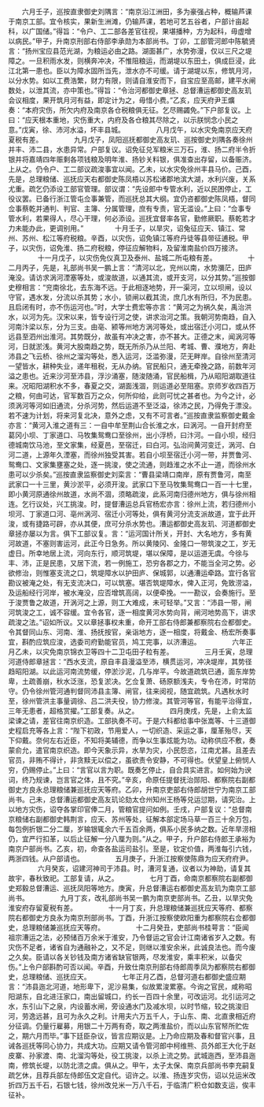 <!-- { "loadSidebar": true } -->
　　六月壬子，巡按直隶御史刘隅言：“南京沿江洲田，多为豪强占种，概输芦课于南京工部。宜令核实，果新生洲滩，仍输芦课，若地可艺五谷者，户部计亩起科，以广国储。”得旨：“令户、工二部各差官往视，果堪播种，方为起科，毋虚增以病民。”甲子，升南京刑部右侍部李承勋为本部尚书。丁卯，工部管河郎中陈毓贤言：“扬州宝应县范光湖，为粮运必由之路。湖面甚广，水势弥漫，仅以三尺之堤障之。一旦积雨水发，则横奔冲决，不惟阻粮运，而湖堤以东田土，俱成巨浸，此江北第一患也。臣以为障水固所当先，泄水亦不可缓。请于湖堤以东，修筑月河，以分水势。如以工费浩繁，财力有限，则请自淮安而下，自宝应至高邮，建平水闸数处，以泄其流，亦中策也。”得旨：“令治河都御史章拯、总督漕运都御史高友玑会议相度，果开筑月河有益，即定计为之，毋惜小费。”乙亥，应天府尹王爌奏：“本府灾伤，所欠内府及南京各仓税粮俱无征。乞尽赐蠲免。”下户部复议。上曰：“应天根本重地，灾伤重大，内府及各仓粮其尽除之，以示朕悯念小民之意。”戊寅，徐、沛河水溢，坏丰县城。
　　
　　八月戊午，以水灾免南京应天府夏税有差。
　　
　　九月戊子，凤阳巡抚都御史高友玑、巡按御史刘隅各奏徐州并丰、沛二县，水患异常。户部复议。诏免征兑军粮米三万石，淮、扬二府半令折银并将嘉靖四年赈剩各项钱粮及明年淮、扬钞关料银，俱准查出存留，以备赈济。上从之。仍令户、工二部议疏浚事宜以闻。乙未，以水灾免徐州丰县马价。己酉，先是，总理粮储、巡抚应天右都御史陈凤梧以苏松诸郡地滨大湖，水利兴废，关系尤重。疏乞仍添设工部官管理。部议谓：“先设郎中专管水利，近以民困停止，工役议罢。已备行浙江管屯佥事兼管，而巡抚总其大纲。宜仍咨都御史陈凤梧，督同佥事蔡乾并通判、判官、主簿、分属管理，庶有专责，官无滥设。”上曰：“佥事专管水利，若果得人，尽心干理，何必添设。巡抚宜督率各官，勤修厥职。蔡乾若才力未能办此，更调别用。”
　　
　　十月壬子，以旱灾，诏兔征应天、镇江、常州、苏州、松江等府税粮。辛酉，以灾伤，诏免镇江等府丹徒等县带征逋税。甲子，以灾伤，诏免淮、扬二府税粮，停征应解物料，及留淮南盐价四万接济。
　　
　　十一月戊子，以灾伤免仪真卫及泰州、盐城二所屯粮有差。
　　
　　十二月丙子，先是，礼部尚书吴一鹏上言：“清河以北，兖州以南，水势瀰茫，田庐淹没。请访求涡河湮塞等处，或浚故道，以通其流，或开支河，以分其势。”巡按御史穆相言：“兖南徐北，去东海不远。于此相逐地势，开一渠河，立以坝闸，设以守官，遇水发，分流以杀其势；水小，锁闸以截其流，庶几水有所归，不为民患。且启闭有时，亦不伤运河也。”时，大学士费宏等亦言：“黄河之为祸久矣，禹治洪水，以河为先。汉宋以来，皆专设行河之使，讲求治河之策。我朝河势南趋，自入河南汴梁以东，分为三支。由亳、颍等州地方涡河等处，或出宿迁小河口，或从怀远县至泗州出淮河。其势既分，故虽有冲决之害，亦不甚大。正德之末，闻涡河等河，日就淤浅。黄河大股南趋之势，既无所杀乃从兰阳、考城、曹、濮地方，奔赴沛县之飞云桥、徐州之溜沟等处，悉入运河，泛滥弥漫，茫无畔岸。自徐州至清河一望皆水，耕种失业，递年租税，无从办纳。官民船只，通无牵挽之路，前数年河溢之患也。近来沙河至沛县，浮沙涌塞，随浚随涌，官民船楫，乃从昭阳湖取道往来。况昭阳湖积水不多，春夏之交，湖面浅涸，则运道必至阻塞。京师岁收四百万之粮，何由可达，官军数百万之众，何所仰给，此则可忧之甚者也。为今之计，必须涡河等河如旧通流，分杀河势，然后运道不至泛溢，徐沛之民，乃得免于漂没。若不速为计划，将来河复北决，意外之虑，又有不可言者。”巡按直隶监察御史戴金亦言：“黄河入淮之道有三：一自中牟至荆山合长淮之水，曰涡河。一自开封府至葛冈小坝、丁家道口、马牧集鸳鸯口至徐州，出小浮桥，曰汴河。一自小坝，经归德城南饮马池，至文家集，经夏邑，至宿迁，曰白河。弘治间黄河变迁，涡河、白河二道，上源年久湮塞，而徐州独受其害。若自小坝至宿迁小河一带，并贾鲁河、鸳鸯口、文家集壅塞之处，逐一挑浚，使之流通，则趋淮之水不止一道，而徐州水患可以少杀矣。”巡按直隶监察御史刘栾言：“曹县梁靖口南岸，原有贾鲁河，南至武家口一十三里，黄沙淤平，必须开浚。武家口下至马牧集鸳鸯口一百一十七里，即小黄河原通徐州故道，水尚不涸，须略疏浚，此系河南归德州地方，俱与徐州相连。乞行议处，兴工挑浚。时，提督漕运总兵官杨宏亦言：徐州上流，若归德州小坝河、丁家道口河、亳州涡河、宿迁小河等处，俱有黄河分流支派故道，宜于此开浚，或有捷路可辟，亦从其便，庶可分杀水势也。漕运都御史高友玑、河道都御史章拯亦屡以为言。俱下工部议复。言：“运河国计所关，开封、大名地方，多有黄河故道，不塞则害运河，此正今日急务。所以黄陵冈、金隆口一带筑浚之工，岁无虚日。所幸地居上流，河向东行，顺河筑堤，堪以保障，是以运道无虞。今徐与丰、沛，正是民患，又居下流，若一例施工，恐穷各郡之力，不能当全河之势。必欲修治，则惟塞支流之口，筑堤障水以护田庐、保城郭，以通漕运牵路。宜行各官勘议被淹之处，有无支流决口，可以筑塞。堪否筑堤障水，俾入正河，免致涝溢，及运船经行河岸，被水淹没，应否增筑高阔，以便牵挽。一一勘议，会奏施行。至于浚贾鲁之故道，开涡河之上源，则工大难成，未可轻举。”又言：“沛县一带，闸河筑浚之工，诚不容缓。宜令各官，逐一相度黄河水势向背，闸河地势高下，讲求疏浚之法。”诏如所议。又以章拯事权未重，命开工部右侍郎兼都察院右佥都御史。令其督同山东、河南、淮、扬抚按官，亲诣地方，逐一相度，将戴金、杨宏所奏事宜，斟酌应筑应浚，选委司府勤能官员，鸠工完事，以济漕运。
　　
　　六年正月乙未，以灾免南京锦衣卫等四十二卫屯田子粒有差。
　　
　　三月壬寅，总理河道侍郎章拯言：“西水支流，原自丰县漫溢至沛，横贯运河，冲决堤岸，其势径趋昭阳湖。以此运河南流势缓，停淤沙泥，几与岸平。今故道疏筑已通，面东岸势卑，土疏善崩，秋水泛涨，恐复淤决。乞佥复萧、砀原额浅夫，专令在沛，时常防守。仍令徐州管河通判督同沛县主簿、闸官，往来阅视，随宜疏筑。凡遇秋水时至，徐州管洪主事量调徐、吕二洪夫役，协力修浚。其管河等官，有能平治得宜，三年无患者，超格赏擢。”工部复奏。从之。
　　
　　四月庚戌，先是，上俞太监梁谏之请，差官往南京织造。工部执奏不可。于是六科都给事中张嵩等、十三道御史程启充等各上言：“陛下初政，节用爱人，一切织造、采运之事，厘革殆尽，天下仰戴。奈何左右近臣，不知将美辅德，而争以生事炫能为功。动称供应不敷，奏蒙俞允，遣官南京织造。即今天象示异，水旱为灾，小民怨恣，江南尤甚。且差去官员，非贿不得计，非贪黩无以偿之，虽欲责令安静，不可得也。伏望皇上俯悯人穷，仍赐停止。”上曰：“言官以言为职。既奏乞停止，自合具实进言。如何始为谀词，终乃规谏，岂言官之体，且不究。”辛亥，命原任提督抚治郧阳、都察院右副都御史方良永总理粮储兼巡抚应天等府。乙卯，升南京吏部右侍郎胡世宁为南京工部尚书。己未，总督漕运都御史高友玑论劾太仓州知州王杨等兑运愆期，请究治。上以地方灾伤，诏夺各掌印官俸二月，管粮官提问如例。壬戌，户部复议：“总督南京粮储右副都御史韩荆言，应天、苏州等处，征解本部定场马草一百三十余万包，每包例折银二分二厘，岁输银辄余六千五百余两，俱系小民多纳之数。近年旱涝相仍，宜严行扣革，以后止征解一分八厘为则。”从之。甲子，升户部右侍郎王承裕为南京户部尚书。乙亥，初，命查各盐运司盐引。至是，钦定价值，两淮每引六钱，两浙四钱。从户部请也。
　　
　　五月庚子，升浙江按察使陈鼎为应天府府尹。
　　
　　六月癸亥，诏建河神司于沛县。时，漕河复通，议者以为神助，请复其故宇，春秋致祀。工部复请，从之。
　　
　　七月丁酉，命南京都察院右副都御史郑毅总督漕运、巡抚凤阳等地方。庚寅，升总督漕运右都御史高友玑为南京工部尚书。
　　
　　九月丁亥，改礼部尚书吴一鹏为南京吏部尚书。乙丑，以旱灾免淮安府存留夏税有差。
　　
　　十一月丁亥，升总理粮储兼巡抚应天等府、都察院右都御史方良永为南京刑部尚书。丁酉，升浙江按察使欧阳重为都察院右佥都御史，总理粮储兼巡抚应天等府。
　　
　　十二月癸丑，吏部尚书桂萼言：“臣闻祖宗漕运之法，必预储百万余米于淮安，乃令督运之官会计江南诸省岁入之数。有灾伤不足者，诸省自为通融补之，又不足，则继以淮安余米，此诚良法也。而今废之久矣。臣请以各关钞钱及南方诸省缺官银两，尽发淮安，乘丰积米，以备灾伤。”上令户部斟酌可否以闻。辛酉，升致仕南京刑部右侍郎周季凤为都察院右都御史，总理粮储、巡抚应天。
　　
　　七年正月乙酉，总督河道右都御史盛应期言：“沛县迤北河道，地形卑下，泥沙易集，似故累浚累塞。今询之官民，咸称昭阳湖东，自北进汪家口，南出留城口，约长一百四十余里，可改运河。北引运河之水，东引山下之泉，内设蓄水闸，旁设通水门及减水坝，以时节缩，较之挑浚旧河，劳逸远甚，且可为永久之利。计用夫六万五千人，于山东、南、北直隶相近府分征调。仍量行雇募，用银二十万两有奇，取之两淮盐价，而以山东官帑所贮佐之，期六月而毕。”事下廷臣杂议，皆言应期议是。上乃命应期及春和督官兴事，且诫各巡抚等同心协力，共成大功。应期又请令管河郎中柯维熊、员外郎王大化于赵皮寨、孙家渡、南、北溜沟等处，役工挑浚，以杀上流之势。武城迤西，至沛县迤南，修筑长堤，以防北溃之虞。俱从之。甲午，太子太保、南京兵部尚书李充嗣复疏乞休，且荐兵部左侍郎伍文定自代。诏许之。以淮、扬连岁灾伤，诏以兑运米改折四万五千石，石银七钱，徐州改兑米一万八千石，于临清广积仓如数支运，俟丰征补。
　　
